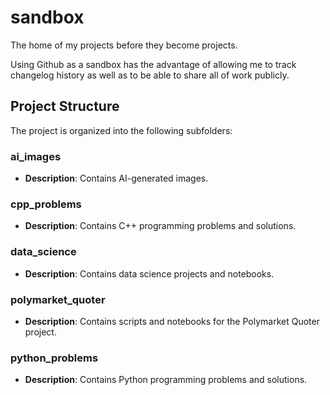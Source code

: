 
# sandbox
The home of my projects before they become projects.

Using Github as a sandbox has the advantage of allowing me to track changelog history as well as to be able to share all of work publicly.

## Project Structure
The project is organized into the following subfolders:

### ai_images
- **Description**: Contains AI-generated images.

### cpp_problems
- **Description**: Contains C++ programming problems and solutions.

### data_science
- **Description**: Contains data science projects and notebooks.

### polymarket_quoter
- **Description**: Contains scripts and notebooks for the Polymarket Quoter project.

### python_problems
- **Description**: Contains Python programming problems and solutions.